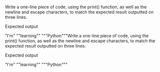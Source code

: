 Write a one-line piece of code, using the print() function, as well as the newline and escape characters, to match the expected result outputted on three lines.

Expected output

"I'm"
""learning""
"""Python"""Write a one-line piece of code, using the print() function, as well as the newline and escape characters, to match the expected result outputted on three lines.

Expected output

"I'm"
""learning""
"""Python"""
